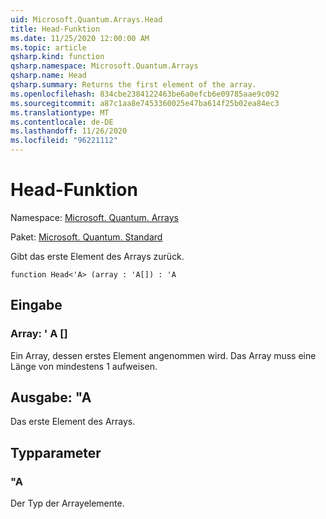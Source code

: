 ```yaml
---
uid: Microsoft.Quantum.Arrays.Head
title: Head-Funktion
ms.date: 11/25/2020 12:00:00 AM
ms.topic: article
qsharp.kind: function
qsharp.namespace: Microsoft.Quantum.Arrays
qsharp.name: Head
qsharp.summary: Returns the first element of the array.
ms.openlocfilehash: 834cbe2384122463be6a0efcb6e09785aae9c092
ms.sourcegitcommit: a87c1aa8e7453360025e47ba614f25b02ea84ec3
ms.translationtype: MT
ms.contentlocale: de-DE
ms.lasthandoff: 11/26/2020
ms.locfileid: "96221112"
---
```

# <a name="head-function"></a>Head-Funktion

Namespace: [Microsoft. Quantum. Arrays](xref:Microsoft.Quantum.Arrays)

Paket: [Microsoft. Quantum. Standard](https://nuget.org/packages/Microsoft.Quantum.Standard)


Gibt das erste Element des Arrays zurück.

```qsharp
function Head<'A> (array : 'A[]) : 'A
```


## <a name="input"></a>Eingabe

### <a name="array--a"></a>Array: ' A []

Ein Array, dessen erstes Element angenommen wird. Das Array muss eine Länge von mindestens 1 aufweisen.



## <a name="output--a"></a>Ausgabe: "A

Das erste Element des Arrays.

## <a name="type-parameters"></a>Typparameter

### <a name="a"></a>"A

Der Typ der Arrayelemente.